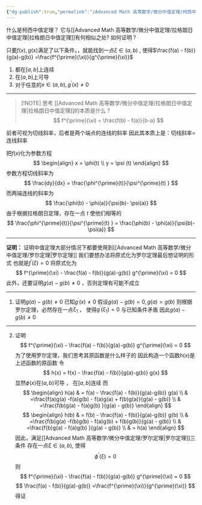 ```yaml
---
{"dg-publish":true,"permalink":"/Advanced Math 高等数学/微分中值定理/柯西中值定理/","tags":["微积分","定理"]}
---
```


什么是柯西中值定理？
它与[[Advanced Math 高等数学/微分中值定理/拉格朗日中值定理\|拉格朗日中值定理]]有何相似之处?
如何证明？

只要$f(x) , g(x)$满足了以下条件。，就能找到一点$\xi \in (a,b)$ , 使得$\frac{f(a) - f(b)}{g(a)-g(b)}  =\frac{f^{\prime}(\xi)}{g^{\prime}(\xi)}$
1. 都在$[a,b]$上连续
2. 在$(a,b)$上可导
3. 对于任意的$x \in (a,b) , g^{\prime}(x) \ne 0$

___

> [!NOTE] 思考
> [[Advanced Math 高等数学/微分中值定理/拉格朗日中值定理\|拉格朗日中值定理]]的本质是什么？
> $$
f^{\prime}(\xi) = \frac{f(b) - f(a)}{b-a} 
$$

前者可视为切线斜率，后者是两个端点的连线的斜率
因此其本质上是：切线斜率=连线斜率

把$f(x)$化为参数方程
$$
\begin{align}
x = \phi(t) \\
y = \psi (t)
\end{align}
$$
参数方程切线斜率为
$$
\frac{dy}{dx} = \frac{\phi^{\prime}(t)}{\psi^{\prime}(t) }
$$
而两端连线的斜率为
$$
\frac{\phi(b) - \phi(a)}{\psi(b)- \psi(a)}
$$
由于根据拉格朗日定理，存在一点 $t$ 使他们相等的
$$
\frac{\phi^{\prime}(t)}{\psi^{\prime}(t) } = \frac{\phi(b) - \phi(a)}{\psi(b)- \psi(a)}
$$
___
**证明：**
证明中值定理大部分情况下都要使用到[[Advanced Math 高等数学/微分中值定理/罗尔定理\|罗尔定理]]
我们要想办法将原式化为罗尔定理最后想证明的形式
也就是$f^{\prime}(\xi) = 0$
将原式化为
$$
f^{\prime}(\xi) -  \frac{f(a) - f(b)}{g(a)-g(b)} g^{\prime}(\xi) = 0 
$$
此外，还要证明$g(a) - g(b) \ne 0$ ，否则定理有可能不成立
___
1. 证明$g(a) - g(b) \ne 0$
已知$g^{\prime}(x) \ne 0$
假设$g(a) - g(b) = 0 , g(a) = g(b)$
则根据罗尔定理，必然存在一点$\xi_{1}$ ， 使得$g^{\prime}(\xi_{1}) = 0$
与已知条件矛盾
因此$g(a) - g(b) \ne 0$
___
2. 证明
$$
f^{\prime}(\xi) -  \frac{f(a) - f(b)}{g(a)-g(b)} g^{\prime}(\xi) = 0 
$$
为了使用罗尔定理，我们思考其原函数是什么样子的
因此构造一个函数$h(x)$是上述函数的原函数
令
$$
h(x) = f(x) -  \frac{f(a) - f(b)}{g(a)-g(b)} g(x)
$$
显然$\phi(x)$在$(a,b)$可导 ， 在$[a,b]$连续
而
$$
\begin{align}
h(a)  & = f(a) -  \frac{f(a) - f(b)}{g(a)-g(b)} g(a) \\
 & =\frac{f(a)g(a) -f(a)g(b) - f(a)g(a) + f(b)g(a)}{g(a) - g(b)} \\
 & =\frac{f(b)g(a) - f(a)g(b) }{g(a) - g(b)}
\end{align}
$$
$$
\begin{align}
h(b)  & = f(b) -  \frac{f(a) - f(b)}{g(a)-g(b)} g(b) \\
 & =\frac{f(b)g(a) -f(b)g(b) - f(a)g(b) + f(b)g(b)}{g(a) - g(b)} \\
 & =\frac{f(b)g(a) - f(a)g(b) }{g(a) - g(b)} \\
 & = h(a)
\end{align}
$$
因此，满足[[Advanced Math 高等数学/微分中值定理/罗尔定理\|罗尔定理]]三条件
存在一点$\xi \in (a,b) ,$  使得
$$
\phi^{\prime}(\xi) = 0 
$$
则
$$
f^{\prime}(\xi) -  \frac{f(a) - f(b)}{g(a)-g(b)} g^{\prime}(\xi) = 0 
$$
$$
\frac{f(a) - f(b)}{g(a)-g(b)}  =\frac{f^{\prime}(\xi)}{g^{\prime}(\xi)}
$$
得证

